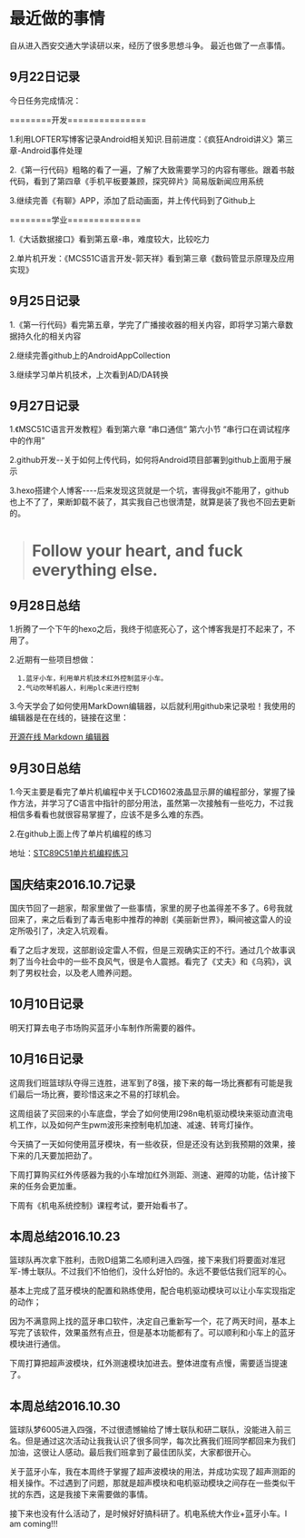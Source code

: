 # 最近做的事情

自从进入西安交通大学读研以来，经历了很多思想斗争。
最近也做了一点事情。


## 9月22日记录

今日任务完成情况：


========开发===============

1.利用LOFTER写博客记录Android相关知识.目前进度：《疯狂Android讲义》第三章-Android事件处理

2.《第一行代码》粗略的看了一遍，了解了大致需要学习的内容有哪些。跟着书敲代码，看到了第四章《手机平板要兼顾，探究碎片》简易版新闻应用系统

3.继续完善《有聊》APP，添加了启动画面，并上传代码到了Github上


========学业==============


1.《大话数据接口》看到第五章-串，难度较大，比较吃力

2.单片机开发：《MCS51C语言开发-郭天祥》看到第三章《数码管显示原理及应用实现》

## 9月25日记录

1.《第一行代码》看完第五章，学完了广播接收器的相关内容，即将学习第六章数据持久化的相关内容

2.继续完善github上的AndroidAppCollection

3.继续学习单片机技术，上次看到AD/DA转换

## 9月27日记录

1.《MSC51C语言开发教程》看到第六章 “串口通信“  第六小节  “串行口在调试程序中的作用”

2.github开发--关于如何上传代码，如何将Android项目部署到github上面用于展示

3.hexo搭建个人博客----后来发现这货就是一个坑，害得我git不能用了，github也上不了了，果断卸载不装了，其实我自己也很清楚，就算是装了我也不回去更新的。

> # Follow your heart, and fuck everything else.

## 9月28日总结

1.折腾了一个下午的hexo之后，我终于彻底死心了，这个博客我是打不起来了，不用了。

2.近期有一些项目想做：

      1.蓝牙小车，利用单片机技术红外控制蓝牙小车。
      2.气动吹琴机器人，利用plc来进行控制
	  
3.今天学会了如何使用MarkDown编辑器，以后就利用github来记录啦！我使用的编辑器是在在线的，链接在这里：

[开源在线 Markdown 编辑器](https://pandao.github.io/editor.md/)

## 9月30日总结

1.今天主要是看完了单片机编程中关于LCD1602液晶显示屏的编程部分，掌握了操作方法，并学习了C语言中指针的部分用法，虽然第一次接触有一些吃力，不过我相信多看看也就很容易掌握了，应该不是多么难的东西。

2.在github上面上传了单片机编程的练习

地址：[STC89C51单片机编程练习](https://github.com/shibobo/STC89C51-MCU-Programming)


## 国庆结束2016.10.7记录

 国庆节回了一趟家，帮家里做了一些事情，家里的房子也盖得差不多了。6号我就回来了，来之后看到了毒舌电影中推荐的神剧《美丽新世界》，瞬间被这雷人的设定所吸引了，决定入坑观看。
 
 看了之后才发现，这部剧设定雷人不假，但是三观确实正的不行。通过几个故事讽刺了当今社会中的一些不良风气，很是令人震撼。看完了《丈夫》和《乌鸦》，讽刺了男权社会，以及老人赡养问题。
 
## 10月10日记录
 
 明天打算去电子市场购买蓝牙小车制作所需要的器件。

## 10月16日记录

 这周我们班篮球队夺得三连胜，进军到了8强，接下来的每一场比赛都有可能是我们最后一场比赛，要珍惜这来之不易的打球机会。
 
 这周组装了买回来的小车底盘，学会了如何使用l298n电机驱动模块来驱动直流电机工作，以及如何产生pwm波形来控制电机加速、减速、转弯灯操作。
 
 今天搞了一天如何使用蓝牙模块，有一些收获，但是还没有达到我预期的效果，接下来的几天要加把劲了。
 
 下周打算购买红外传感器为我的小车增加红外测距、测速、避障的功能，估计接下来的任务会更加重。
 
 下周有《机电系统控制》课程考试，要开始看书了。

## 本周总结2016.10.23

 篮球队再次拿下胜利，击败D组第二名顺利进入四强，接下来我们将要面对准冠军-博士联队。不过我们不怕他们，没什么好怕的。永远不要低估我们冠军的心。
 
 基本上完成了蓝牙模块的配置和熟练使用，配合电机驱动模块可以让小车实现指定的动作；
 
 因为不满意网上找的蓝牙串口软件，决定自己重新写一个，花了两天时间，基本上写完了该软件，效果虽然有点丑，但是基本功能都有了。可以顺利和小车上的蓝牙模块进行通信。
 
 下周打算把超声波模块，红外测速模块加进去。整体进度有点慢，需要适当提速了。

## 本周总结2016.10.30

 篮球队梦6005进入四强，不过很遗憾输给了博士联队和研二联队，没能进入前三名。但是通过这次活动让我我认识了很多同学，每次比赛我们班同学都回来为我们加油，这很让人感动。最后我们班拿到了最佳团队奖，大家都很开心。

 关于蓝牙小车，我在本周终于掌握了超声波模块的用法，并成功实现了超声测距的相关操作。不过遇到了问题，那就是超声模块和电机驱动模块之间存在一些类似干扰的东西，这是我接下来需要做的事情。

 接下来也没有什么活动了，是时候好好搞科研了。机电系统大作业+蓝牙小车。I am coming!!!

 



